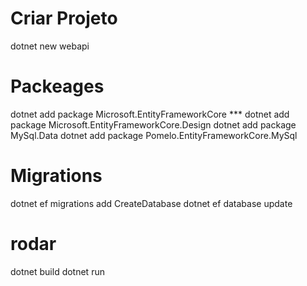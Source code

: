 # Criar Projeto

dotnet new webapi

# Packeages

dotnet add package Microsoft.EntityFrameworkCore ***
dotnet add package Microsoft.EntityFrameworkCore.Design
dotnet add package MySql.Data
dotnet add package Pomelo.EntityFrameworkCore.MySql

# Migrations

dotnet ef migrations add CreateDatabase
dotnet ef database update

# rodar

dotnet build
dotnet run
